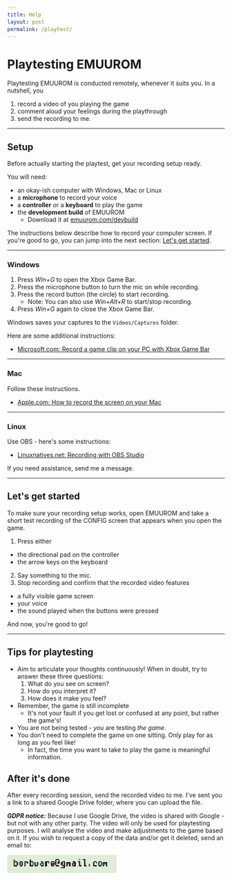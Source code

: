 ```yaml
---
title: Help
layout: post
permalink: /playtest/
---
```


# Playtesting EMUUROM

Playtesting EMUUROM is conducted remotely, whenever it suits you. In a nutshell, you

1. record a video of you playing the game
2. comment aloud your feelings during the playthrough
3. send the recording to me.

---

## Setup

Before actually starting the playtest, get your recording setup ready. 

You will need:
* an okay-ish computer with Windows, Mac or Linux
* a **microphone** to record your voice
* a **controller** or a **keyboard** to play the game
* the **development build** of EMUUROM
  * Download it at [emuurom.com/devbuild](https://www.emuurom.com/devbuild)

The instructions below describe how to record your computer screen. If you're good to go, you can jump into the next section: [Let's get started](#lets-get-started).

---

### Windows

1. Press *Win+G* to open the Xbox Game Bar.
2. Press the microphone button to turn the mic on while recording.
3. Press the record button (the circle) to start recording.
   * Note: You can also use *Win+Alt+R* to start/stop recording.
4. Press *Win+G* again to close the Xbox Game Bar.

Windows saves your captures to the `Videos/Captures` folder.

Here are some additional instructions:
* [Microsoft.com: Record a game clip on your PC with Xbox Game Bar](https://support.microsoft.com/en-us/windows/record-a-game-clip-on-your-pc-with-xbox-game-bar-2f477001-54d4-1276-9144-b0416a307f3c)

---

### Mac

Follow these instructions.

* [Apple.com: How to record the screen on your Mac](https://support.apple.com/en-us/HT208721)

---

### Linux

Use OBS - here's some instructions:
* [Linuxnatives.net: Recording with OBS Studio](https://linuxnatives.net/2020/recording-with-obs-studio)

If you need assistance, send me a message.

---

## Let's get started

To make sure your recording setup works, open EMUUROM and take a short test recording of the CONFIG screen that appears when you open the game.

1. Press either 
  * the directional pad on the controller 
  * the arrow keys on the keyboard
2. Say something to the mic.
3. Stop recording and confirm that the recorded video features
  * a fully visible game screen 
  * your voice
  * the sound played when the buttons were pressed

And now, you're good to go!

---

## Tips for playtesting

* Aim to articulate your thoughts continuously! When in doubt, try to answer these three questions:
  1. What do you see on screen?
  2. How do you interpret it?
  3. How does it make you feel?
* Remember, the game is still incomplete
  * It's not your fault if you get lost or confused at any point, but rather the game's!
* You are not being tested - *you* are testing *the game*.
* You don't need to complete the game on one sitting. Only play for as long as you feel like!
  * In fact, the time you want to take to play the game is meaningful information.

## After it's done

After every recording session, send the recorded video to me. I've sent you a link to a shared Google Drive folder, where you can upload the file.

***GDPR notice:*** Because I use Google Drive, the video is shared with Google - but not with any other party. The video will only be used for playtesting purposes. I will analyse the video and make adjustments to the game based on it. If you wish to request a copy of the data and/or get it deleted, send an email to:

![](/images/email.png)

